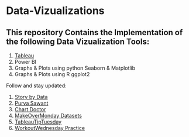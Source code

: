 # Data-Vizualizations

## This repository Contains the Implementation of the following Data Vizualization Tools:

1. [Tableau](https://public.tableau.com/profile/kanksha.masrani#!/)
2. Power BI 
3. Graphs & Plots using python Seaborn & Matplotlib
4. Graphs & Plots using R ggplot2




Follow and stay updated: 

1. [Story by Data](https://www.youtube.com/channel/UCU9GTVEPqlSNRDHypVf3BRw/videos)
2. [Purva Sawant](https://www.youtube.com/channel/UC9FlyW17lbpYrwa0Mj6xUAw)
3. [Chart Doctor](https://www.ft.com/chart-doctor)
4. [MakeOverMonday Datasets](http://www.makeovermonday.co.uk/data/)
5. [TableauTipTuesday](http://www.vizwiz.com/p/tips.html)
6. [WorkoutWednesday Practice](http://www.vizwiz.com/p/workout-wednesday.html)
